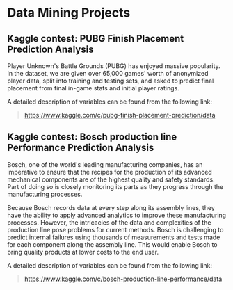# Data Mining Projects

## Kaggle contest: PUBG Finish Placement Prediction Analysis

Player Unknown's Battle Grounds (PUBG) has enjoyed massive popularity. In the dataset, we are given over 65,000 games' worth of anonymized player data, split into training and testing sets, and asked to predict final placement from final in-game stats and initial player ratings. 

A detailed description of variables can be found from the following link:
> https://www.kaggle.com/c/pubg-finish-placement-prediction/data


## Kaggle contest: Bosch production line Performance Prediction Analysis

Bosch, one of the world's leading manufacturing companies, has an imperative to ensure that the recipes for the production of its advanced mechanical components are of the highest quality and safety standards. Part of doing so is closely monitoring its parts as they progress through the manufacturing processes.

Because Bosch records data at every step along its assembly lines, they have the ability to apply advanced analytics to improve these manufacturing processes. However, the intricacies of the data and complexities of the production line pose problems for current methods.
Bosch is challenging to predict internal failures using thousands of measurements and tests made for each component along the assembly line. This would enable Bosch to bring quality products at lower costs to the end user.

A detailed description of variables can be found from the following link:
> https://www.kaggle.com/c/bosch-production-line-performance/data


 
